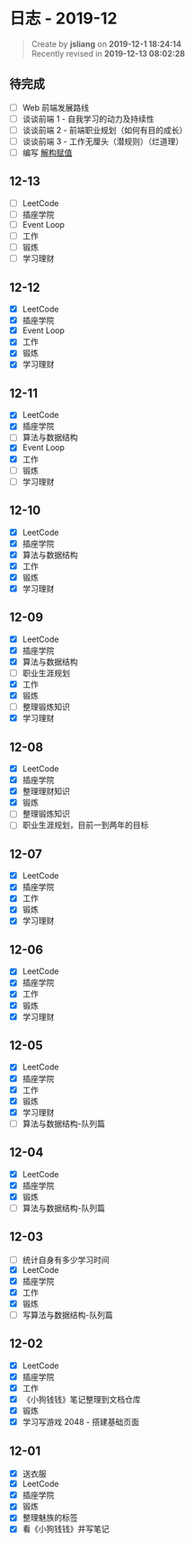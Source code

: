 日志 - 2019-12
===

> Create by **jsliang** on **2019-12-1 18:24:14**  
> Recently revised in **2019-12-13 08:02:28**

## 待完成

* [ ] Web 前端发展路线
* [ ] 谈谈前端 1 - 自我学习的动力及持续性
* [ ] 谈谈前端 2 - 前端职业规划（如何有目的成长）
* [ ] 谈谈前端 3 - 工作无厘头（潜规则）（烂道理）
* [ ] 编写 [解构赋值](https://developer.mozilla.org/zh-CN/docs/Web/JavaScript/Reference/Operators/Destructuring_assignment)

## 12-13

* [ ] LeetCode
* [ ] 插座学院
* [ ] Event Loop
* [ ] 工作
* [ ] 锻炼
* [ ] 学习理财

## 12-12

* [x] LeetCode
* [x] 插座学院
* [x] Event Loop
* [x] 工作
* [x] 锻炼
* [x] 学习理财

## 12-11

* [x] LeetCode
* [x] 插座学院
* [ ] 算法与数据结构
* [x] Event Loop
* [x] 工作
* [ ] 锻炼
* [ ] 学习理财

## 12-10

* [x] LeetCode
* [x] 插座学院
* [x] 算法与数据结构
* [x] 工作
* [x] 锻炼
* [x] 学习理财

## 12-09

* [x] LeetCode
* [x] 插座学院
* [x] 算法与数据结构
* [ ] 职业生涯规划
* [x] 工作
* [x] 锻炼
* [ ] 整理锻炼知识
* [x] 学习理财

## 12-08

* [x] LeetCode
* [x] 插座学院
* [x] 整理理财知识
* [x] 锻炼
* [ ] 整理锻炼知识
* [ ] 职业生涯规划，目前一到两年的目标

## 12-07

* [x] LeetCode
* [x] 插座学院
* [x] 工作
* [x] 锻炼
* [x] 学习理财

## 12-06

* [x] LeetCode
* [x] 插座学院
* [x] 工作
* [x] 锻炼
* [x] 学习理财

## 12-05

* [x] LeetCode
* [x] 插座学院
* [x] 工作
* [x] 锻炼
* [x] 学习理财
* [ ] 算法与数据结构-队列篇

## 12-04

* [x] LeetCode
* [x] 插座学院
* [x] 锻炼
* [ ] 算法与数据结构-队列篇

## 12-03

* [ ] 统计自身有多少学习时间
* [x] LeetCode
* [x] 插座学院
* [x] 工作
* [x] 锻炼
* [ ] 写算法与数据结构-队列篇

## 12-02

* [x] LeetCode
* [x] 插座学院
* [x] 工作
* [x] 《小狗钱钱》笔记整理到文档仓库
* [x] 锻炼
* [x] 学习写游戏 2048 - 搭建基础页面

## 12-01

* [x] 送衣服
* [x] LeetCode
* [x] 插座学院
* [x] 锻炼
* [x] 整理魅族的标签
* [x] 看《小狗钱钱》并写笔记
